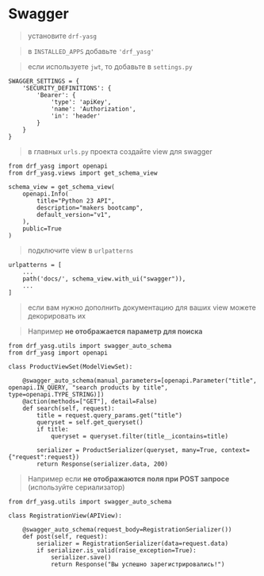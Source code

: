 # Swagger
> установите `drf-yasg`

> в `INSTALLED_APPS` добавьте `'drf_yasg'`

> если используете `jwt`, то добавьте в `settings.py`
```
SWAGGER_SETTINGS = {
    'SECURITY_DEFINITIONS': {
        'Bearer': {
            'type': 'apiKey',
            'name': 'Authorization',
            'in': 'header'
        }
    }
}
```

> в главных `urls.py` проекта создайте view для swagger
```
from drf_yasg import openapi
from drf_yasg.views import get_schema_view

schema_view = get_schema_view(
    openapi.Info(
        title="Python 23 API",
        description="makers bootcamp",
        default_version="v1",
    ),
    public=True
)
```

> подключите view в `urlpatterns`

```
urlpatterns = [
    ...
    path('docs/', schema_view.with_ui("swagger")),
    ...
]
```


> если вам нужно дополнить документацию для ваших view можете декорировать их

> Например **не отображается параметр для поиска**
```
from drf_yasg.utils import swagger_auto_schema
from drf_yasg import openapi

class ProductViewSet(ModelViewSet):

    @swagger_auto_schema(manual_parameters=[openapi.Parameter("title", openapi.IN_QUERY, "search products by title", type=openapi.TYPE_STRING)])
    @action(methods=["GET"], detail=False)
    def search(self, request):
        title = request.query_params.get("title")
        queryset = self.get_queryset()
        if title:
            queryset = queryset.filter(title__icontains=title)
        
        serializer = ProductSerializer(queryset, many=True, context={"request":request})
        return Response(serializer.data, 200)
```

> Например если **не отображаются поля при POST запросе** (используйте сериализатор)
```
from drf_yasg.utils import swagger_auto_schema

class RegistrationView(APIView):

    @swagger_auto_schema(request_body=RegistrationSerializer())
    def post(self, request):
        serializer = RegistrationSerializer(data=request.data)
        if serializer.is_valid(raise_exception=True):
            serializer.save()
            return Response("Вы успешно зарегистрировались!")
```
